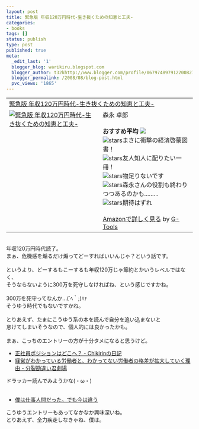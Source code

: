 ```yaml
---
layout: post
title: 緊急版 年収120万円時代-生き抜くための知恵と工夫-
categories:
- books
tags: []
status: publish
type: post
published: true
meta:
  _edit_last: '1'
  blogger_blog: warikiru.blogspot.com
  blogger_author: t32khttp://www.blogger.com/profile/06797489791220082722noreply@blogger.com
  blogger_permalink: /2008/08/blog-post.html
  pvc_views: '1865'
---
```

<table border="0" cellpadding="5"><tbody><tr><td colspan="2"><a href="http://www.amazon.co.jp/%E7%B7%8A%E6%80%A5%E7%89%88-%E5%B9%B4%E5%8F%8E120%E4%B8%87%E5%86%86%E6%99%82%E4%BB%A3-%E7%94%9F%E3%81%8D%E6%8A%9C%E3%81%8F%E3%81%9F%E3%82%81%E3%81%AE%E7%9F%A5%E6%81%B5%E3%81%A8%E5%B7%A5%E5%A4%AB-%E6%A3%AE%E6%B0%B8-%E5%8D%93%E9%83%8E/dp/4901318519%3FSubscriptionId%3D0G91FPYVW6ZGWBH4Y9G2%26tag%3Dwarikiru-22%26linkCode%3Dxm2%26camp%3D2025%26creative%3D165953%26creativeASIN%3D4901318519" target="_blank">緊急版 年収120万円時代-生き抜くための知恵と工夫-</a><img src="http://www.assoc-amazon.jp/e/ir?t=warikiru-22&amp;l=ur2&amp;o=9" alt="" border="0" height="1" width="1" /></td></tr><tr><td valign="top"><a href="http://www.amazon.co.jp/%E7%B7%8A%E6%80%A5%E7%89%88-%E5%B9%B4%E5%8F%8E120%E4%B8%87%E5%86%86%E6%99%82%E4%BB%A3-%E7%94%9F%E3%81%8D%E6%8A%9C%E3%81%8F%E3%81%9F%E3%82%81%E3%81%AE%E7%9F%A5%E6%81%B5%E3%81%A8%E5%B7%A5%E5%A4%AB-%E6%A3%AE%E6%B0%B8-%E5%8D%93%E9%83%8E/dp/4901318519%3FSubscriptionId%3D0G91FPYVW6ZGWBH4Y9G2%26tag%3Dwarikiru-22%26linkCode%3Dxm2%26camp%3D2025%26creative%3D165953%26creativeASIN%3D4901318519" target="_blank"><img src="http://ecx.images-amazon.com/images/I/51maG33XQYL._SL160_.jpg" alt="緊急版 年収120万円時代-生き抜くための知恵と工夫-" border="0" /></a></td><td valign="top"><span style="">森永 卓郎<br /><br /><strong>おすすめ平均</strong> <img src="http://g-images.amazon.com/images/G/01/detail/stars-3-0.gif" /><br /><img src="http://g-images.amazon.com/images/G/01/detail/stars-5-0.gif" alt="stars" />まさに衝撃の経済啓蒙図書！<br /><img src="http://g-images.amazon.com/images/G/01/detail/stars-4-0.gif" alt="stars" />友人知人に配りたい一冊！<br /><img src="http://g-images.amazon.com/images/G/01/detail/stars-1-0.gif" alt="stars" />物足りないです<br /><img src="http://g-images.amazon.com/images/G/01/detail/stars-3-0.gif" alt="stars" />森永さんの役割も終わりつつあるのかも.........<br /><img src="http://g-images.amazon.com/images/G/01/detail/stars-2-0.gif" alt="stars" />期待はずれ<br /><br /><a href="http://www.amazon.co.jp/%E7%B7%8A%E6%80%A5%E7%89%88-%E5%B9%B4%E5%8F%8E120%E4%B8%87%E5%86%86%E6%99%82%E4%BB%A3-%E7%94%9F%E3%81%8D%E6%8A%9C%E3%81%8F%E3%81%9F%E3%82%81%E3%81%AE%E7%9F%A5%E6%81%B5%E3%81%A8%E5%B7%A5%E5%A4%AB-%E6%A3%AE%E6%B0%B8-%E5%8D%93%E9%83%8E/dp/4901318519%3FSubscriptionId%3D0G91FPYVW6ZGWBH4Y9G2%26tag%3Dwarikiru-22%26linkCode%3Dxm2%26camp%3D2025%26creative%3D165953%26creativeASIN%3D4901318519" target="_blank">Amazonで詳しく見る</a></span><span style=""> by <a href="http://www.goodpic.com/mt/aws/index.html">G-Tools</a></span></td></tr></tbody></table><br /><div>年収120万円時代読了。</div><div>まぁ、危機感を煽るだけ煽ってどーすればいいんじゃ？という話です。</div><div><br /></div><div>というより、どーするもこーするも年収120万じゃ節約とかいうレベルではなく、</div><div>そうならないように300万を死守しなければね、という感じですかね。</div><div><br /></div><div>300万を死守ってなんか...(´ﾍ｀;)ﾊｧ</div><div>そうゆう時代でもないですかね。</div><div><br /></div><div>とりあえず、たまにこうゆう系の本を読んで自分を追い込まないと</div><div>怠けてしまいそうなので、個人的には良かったかも。</div><div><br /></div><div>まぁ、こっちのエントリーの方が十分タメになると思うけど。</div><div><ul><li><a href="http://d.hatena.ne.jp/Chikirin/20080803">正社員ポジションはどこへ？ - Chikirinの日記</a><br /></li><li><a href="http://d.hatena.ne.jp/fromdusktildawn/20080803/p1">経営がわかっている労働者と、わかってない労働者の格差が拡大していく理由 - 分裂勘違い君劇場</a><br /></li></ul></div><div>ドラッカー読んでみようかな(・ω・)</div><div><br /></div><div><ul><li><a href="http://www.motoharusumi.com/jobs/i_was_workaholic_before.html">僕は仕事人間だった。でも今は違う</a></li></ul></div><div>こうゆうエントリーもあってなかなか興味深いね。</div><div>とりあえず、全力疾走しなきゃね、僕は。</div>
